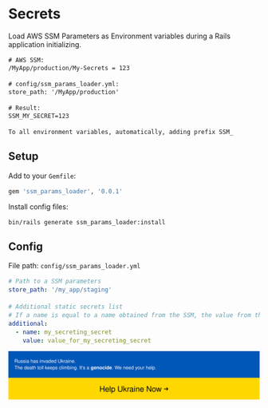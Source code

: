 # Secrets

Load AWS SSM Parameters as Environment variables during a Rails application initializing.

```
# AWS SSM:
/MyApp/production/My-Secrets = 123

# config/ssm_params_loader.yml:
store_path: '/MyApp/production'

# Result:
SSM_MY_SECRET=123

To all environment variables, automatically, adding prefix SSM_
```

## Setup
Add to your `Gemfile`:
```ruby
gem 'ssm_params_loader', '0.0.1'
```

Install config files:
```shell
bin/rails generate ssm_params_loader:install
```

## Config
File path: `config/ssm_params_loader.yml`
```yaml
# Path to a SSM parameters
store_path: '/my_app/staging'

# Additional static secrets list
# If a name is equal to a name obtained from the SSM, the value from the SSM is overwritten by a value from this list.
additional:
  - name: my_secreting_secret
    value: value_for_my_secreting_secret
```
[![SWUbanner](https://raw.githubusercontent.com/vshymanskyy/StandWithUkraine/main/banner2-direct.svg)](https://github.com/vshymanskyy/StandWithUkraine/blob/main/docs/README.md)
